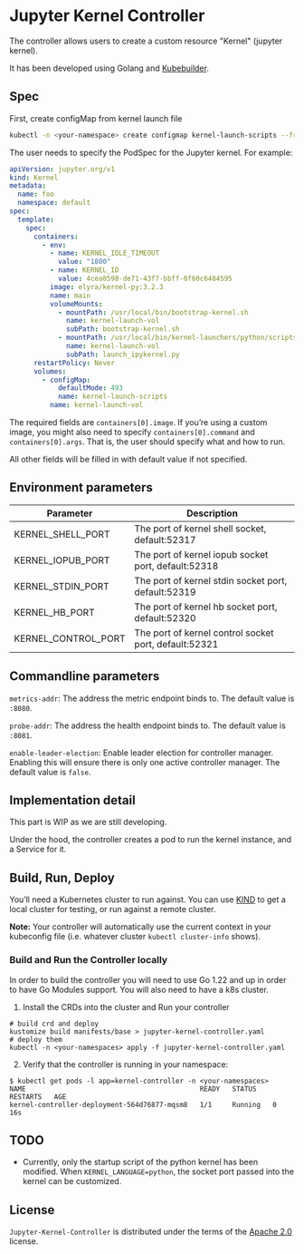 # Jupyter Kernel Controller

The controller allows users to create a custom resource "Kernel" (jupyter kernel).

It has been developed using Golang and [Kubebuilder](https://book.kubebuilder.io/quick-start.html).

## Spec

First, create configMap from kernel launch file

```sh
kubectl -n <your-namespace> create configmap kernel-launch-scripts --from-file=kernel_launch/bootstrap-kernel.sh --from-file=kernel_launch/launch_ipykernel.py
```

The user needs to specify the PodSpec for the Jupyter kernel. For example:

```yaml
apiVersion: jupyter.org/v1
kind: Kernel
metadata:
  name: foo
  namespace: default
spec:
  template:
    spec:
      containers:
        - env:
          - name: KERNEL_IDLE_TIMEOUT
            value: "1800"
          - name: KERNEL_ID
            value: 4cea8598-de71-43f7-bbff-0f60c6484595
          image: elyra/kernel-py:3.2.3
          name: main
          volumeMounts:
            - mountPath: /usr/local/bin/bootstrap-kernel.sh
              name: kernel-launch-vol
              subPath: bootstrap-kernel.sh
            - mountPath: /usr/local/bin/kernel-launchers/python/scripts/launch_ipykernel.py
              name: kernel-launch-vol
              subPath: launch_ipykernel.py
      restartPolicy: Never
      volumes:
        - configMap:
            defaultMode: 493
            name: kernel-launch-scripts
          name: kernel-launch-vol
```

The required fields are `containers[0].image`. If you’re using a custom image, you might also need to specify `containers[0].command` and `containers[0].args`. That is, the user should specify what and how to run.

All other fields will be filled in with default value if not specified.

## Environment parameters

| Parameter           | Description                                           |
| ------------------- | ----------------------------------------------------- |
| KERNEL_SHELL_PORT   | The port of kernel shell socket, default:52317        |
| KERNEL_IOPUB_PORT   | The port of kernel iopub socket port, default:52318   |
| KERNEL_STDIN_PORT   | The port of kernel stdin socket port, default:52319   |
| KERNEL_HB_PORT      | The port of kernel hb socket port, default:52320      |
| KERNEL_CONTROL_PORT | The port of kernel control socket port, default:52321 |

## Commandline parameters

`metrics-addr`: The address the metric endpoint binds to. The default value is `:8080`.

`probe-addr`: The address the health endpoint binds to. The default value is `:8081`.

`enable-leader-election`: Enable leader election for controller manager. Enabling this will ensure there is only one
active controller manager. The default value is `false`.

## Implementation detail

This part is WIP as we are still developing.

Under the hood, the controller creates a pod to run the kernel instance, and a Service for it.

## Build, Run, Deploy

You’ll need a Kubernetes cluster to run against. You can use [KIND](https://sigs.k8s.io/kind) to get a local cluster for
testing, or run against a remote cluster.

**Note:** Your controller will automatically use the current context in your kubeconfig file (i.e. whatever
cluster `kubectl cluster-info` shows).

### Build and Run the Controller locally

In order to build the controller you will need to use Go 1.22 and up in order to have Go Modules support. You will also
need to have a k8s cluster.

1. Install the CRDs into the cluster and Run your controller

```shell
# build crd and deploy
kustomize build manifests/base > jupyter-kernel-controller.yaml
# deploy them
kubectl -n <your-namespaces> apply -f jupyter-kernel-controller.yaml
```

2. Verify that the controller is running in your namespace:

```
$ kubectl get pods -l app=kernel-controller -n <your-namespaces>
NAME                                           READY   STATUS    RESTARTS   AGE
kernel-controller-deployment-564d76877-mqsm8   1/1     Running   0          16s
```

## TODO

- Currently, only the startup script of the python kernel has been modified. When `KERNEL_LANGUAGE=python`, the socket
  port passed into the kernel can be customized.

## License

`Jupyter-Kernel-Controller` is distributed under the terms of the [Apache 2.0](https://spdx.org/licenses/Apache-2.0.html) license.
